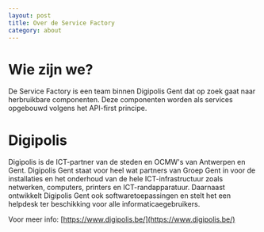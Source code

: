 ```yaml
---
layout: post                    
title: Over de Service Factory
category: about
---
```


# Wie zijn we?

De Service Factory is een team binnen Digipolis Gent dat op zoek gaat naar herbruikbare componenten. Deze componenten worden als services opgebouwd volgens het API-first principe.

# Digipolis

Digipolis is de ICT-partner van de steden en OCMW's van Antwerpen en Gent. Digipolis Gent staat voor heel wat partners van Groep Gent in voor de installaties en het onderhoud van de hele ICT-infrastructuur zoals netwerken, computers, printers en ICT-randapparatuur. Daarnaast ontwikkelt Digipolis Gent ook softwaretoepassingen en stelt het een helpdesk ter beschikking voor alle informaticaegebruikers.

Voor meer info: [https://www.digipolis.be/](https://www.digipolis.be/)

